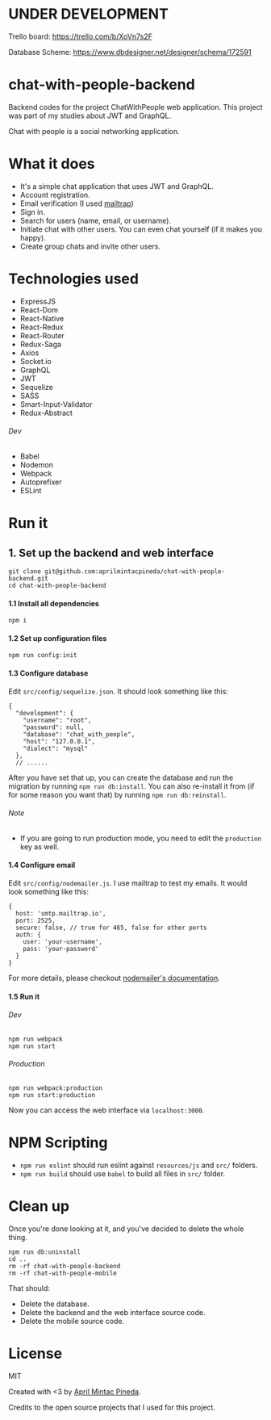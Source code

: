 # UNDER DEVELOPMENT

Trello board: https://trello.com/b/XoVn7s2F

Database Scheme: https://www.dbdesigner.net/designer/schema/172591

# chat-with-people-backend

Backend codes for the project ChatWithPeople web application. This project was part of my studies about JWT and GraphQL.

Chat with people is a social networking application.

# What it does

- It's a simple chat application that uses JWT and GraphQL.
- Account registration.
- Email verification (I used [mailtrap](https://mailtrap.io/))
- Sign in.
- Search for users (name, email, or username).
- Initiate chat with other users. You can even chat yourself (if it makes you happy).
- Create group chats and invite other users.

# Technologies used

- ExpressJS
- React-Dom
- React-Native
- React-Redux
- React-Router
- Redux-Saga
- Axios
- Socket.io
- GraphQL
- JWT
- Sequelize
- SASS
- Smart-Input-Validator
- Redux-Abstract

###### Dev

- Babel
- Nodemon
- Webpack
- Autoprefixer
- ESLint

# Run it

## 1. Set up the backend and web interface

```
git clone git@github.com:aprilmintacpineda/chat-with-people-backend.git
cd chat-with-people-backend
```

#### 1.1 Install all dependencies

```
npm i
```

#### 1.2 Set up configuration files

```
npm run config:init
```

#### 1.3 Configure database

Edit `src/config/sequelize.json`. It should look something like this:

```
{
  "development": {
    "username": "root",
    "password": null,
    "database": "chat_with_people",
    "host": "127.0.0.1",
    "dialect": "mysql"
  },
  // ......
```

After you have set that up, you can create the database and run the migration by running `npm run db:install`. You can also re-install it from (if for some reason you want that) by running `npm run db:reinstall`.

###### Note

- If you are going to run production mode, you need to edit the `production` key as well.

#### 1.4 Configure email

Edit `src/config/nodemailer.js`. I use mailtrap to test my emails. It would look something like this:

```
{
  host: 'smtp.mailtrap.io',
  port: 2525,
  secure: false, // true for 465, false for other ports
  auth: {
    user: 'your-username',
    pass: 'your-password'
  }
}
```

For more details, please checkout [nodemailer's documentation](https://nodemailer.com/smtp/).

#### 1.5 Run it

###### Dev

```
npm run webpack
npm run start
```

###### Production

```
npm run webpack:production
npm run start:production
```

Now you can access the web interface via `localhost:3000`.

# NPM Scripting

- `npm run eslint` should run eslint against `resources/js` and `src/` folders.
- `npm run build` should use `babel` to build all files in `src/` folder.

# Clean up

Once you're done looking at it, and you've decided to delete the whole thing.

```
npm run db:uninstall
cd ..
rm -rf chat-with-people-backend
rm -rf chat-with-people-mobile
```

That should:

- Delete the database.
- Delete the backend and the web interface source code.
- Delete the mobile source code.

# License

MIT

Created with <3 by [April Mintac Pineda](https://aprilmintacpineda.github.io/).

Credits to the open source projects that I used for this project.